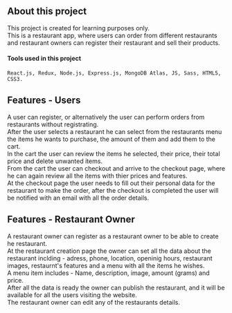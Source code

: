 ## About this project
This project is created for learning purposes only.  
This is a restaurant app, where users can order from different restaurants and restaurant owners can register their restaurant and sell their products.  
#### Tools used in this project
```React.js, Redux, Node.js, Express.js, MongoDB Atlas, JS, Sass, HTML5, CSS3.```

## Features - Users
A user can register, or alternatively the user can perform orders from restaurants without registrating.  
After the user selects a restaurant he can select from the restaurants menu the items he wants to purchase, the amount of them
and add them to the cart.  
In the cart the user can review the items he selected, their price, their total price and delete unwanted items.  
From the cart the user can checkout and arrive to the checkout page, where he can again review all the items with thier prices and features.  
At the checkout page the user needs to fill out their personal data for the restaurant to make the order, after the checkout is completed the user 
will be notified with an email with all the order details.
## Features - Restaurant Owner
A restaurant owner can register as a restaurant owner to be able to create he restaurant.  
At the restaurant creation page the owner can set all the data about the restaurant inclding - adress, phone, location, openinig hours, restaurant images, restaurnt's features
and a menu with all the items he wishes.  
A menu item includes - Name, description, image, amount (grams) and price.  
After all the data is ready the owner can publish the restaurant, and it will be available for all the users visiting the website.  
The restaurant owner can edit any of the restaurants details.  



